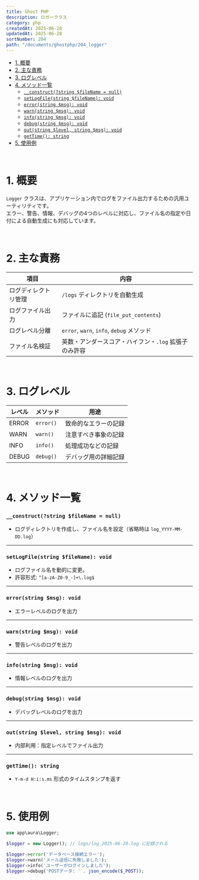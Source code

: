 ```yaml
---
title: Ghost PHP
description: ロガークラス
category: php
createdAt: 2025-06-28
updatedAt: 2025-06-28
sortNumber: 204
path: "/documents/ghostphp/204_logger"
---
```


<nuxt-content-wrapper>

- [1. 概要](#1-概要)
- [2. 主な責務](#2-主な責務)
- [3. ログレベル](#3-ログレベル)
- [4. メソッド一覧](#4-メソッド一覧)
    - [`__construct(?string $fileName = null)`](#__constructstring-filename--null)
    - [`setLogFile(string $fileName): void`](#setlogfilestring-filename-void)
    - [`error(string $msg): void`](#errorstring-msg-void)
    - [`warn(string $msg): void`](#warnstring-msg-void)
    - [`info(string $msg): void`](#infostring-msg-void)
    - [`debug(string $msg): void`](#debugstring-msg-void)
    - [`out(string $level, string $msg): void`](#outstring-level-string-msg-void)
    - [`getTime(): string`](#gettime-string)
- [5. 使用例](#5-使用例)

<br>

# 1. 概要

`Logger` クラスは、アプリケーション内でログをファイル出力するための汎用ユーティリティです。  
エラー、警告、情報、デバッグの4つのレベルに対応し、ファイル名の指定や日付による自動生成にも対応しています。

<br>

# 2. 主な責務

| 項目             | 内容 |
|------------------|------|
| ログディレクトリ管理 | `/logs` ディレクトリを自動生成 |
| ログファイル出力   | ファイルに追記 (`file_put_contents`) |
| ログレベル分離     | `error`, `warn`, `info`, `debug` メソッド |
| ファイル名検証     | 英数・アンダースコア・ハイフン・`.log` 拡張子のみ許容 |

<br>

# 3. ログレベル

| レベル | メソッド | 用途 |
|--------|----------|------|
| ERROR  | `error()` | 致命的なエラーの記録 |
| WARN   | `warn()`  | 注意すべき事象の記録 |
| INFO   | `info()`  | 処理成功などの記録 |
| DEBUG  | `debug()` | デバッグ用の詳細記録 |

<br>

# 4. メソッド一覧

### `__construct(?string $fileName = null)`

- ログディレクトリを作成し、ファイル名を設定（省略時は `log_YYYY-MM-DD.log`）

---

### `setLogFile(string $fileName): void`

- ログファイル名を動的に変更。
- 許容形式: `^[a-zA-Z0-9_-]+\.log$`

---

### `error(string $msg): void`

- エラーレベルのログを出力

---

### `warn(string $msg): void`

- 警告レベルのログを出力

---

### `info(string $msg): void`

- 情報レベルのログを出力

---

### `debug(string $msg): void`

- デバッグレベルのログを出力

---

### `out(string $level, string $msg): void`

- 内部利用：指定レベルでファイル出力

---

### `getTime(): string`

- `Y-m-d H:i:s.ms` 形式のタイムスタンプを返す

<br>

# 5. 使用例

```php
use app\aura\Logger;

$logger = new Logger(); // logs/log_2025-06-28.log に記録される

$logger->error('データベース接続エラー');
$logger->warn('メール送信に失敗しました');
$logger->info('ユーザーがログインしました');
$logger->debug('POSTデータ: ' . json_encode($_POST));
